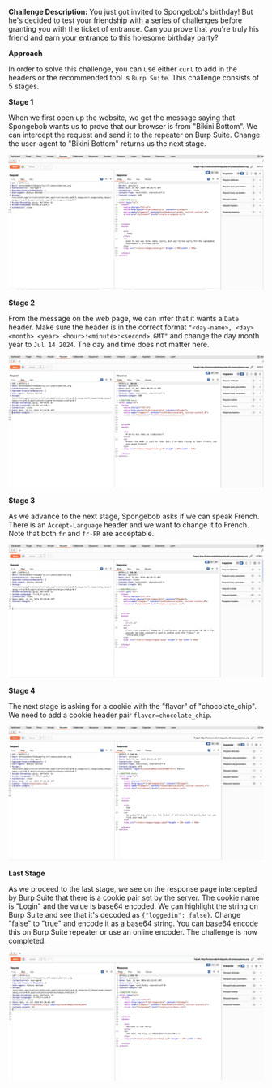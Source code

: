 
**Challenge Description:** You just got invited to Spongebob's birthday! But he's decided to test your friendship with a series of challenges before granting you with the ticket of entrance. Can you prove that you're truly his friend and earn your entrance to this holesome birthday party?

**Approach**

In order to solve this challenge, you can use either `curl` to add in the headers or the recommended tool is `Burp Suite`. This challenge consists of 5 stages.

**Stage 1**

When we first open up the website, we get the message saying that Spongebob wants us to prove that our browser is from "Bikini Bottom". We can intercept the request and send it to the repeater on Burp Suite. Change the user-agent to "Bikini Bottom" returns us the next stage.


![web1_1](/UMassCTF2024/writeup/images/CTF_stage1.png)

**Stage 2**

From the message on the web page, we can infer that it wants a `Date` header. Make sure the header is in the correct format ``"<day-name>, <day> <month> <year> <hour>:<minute>:<second> GMT"`` and change the day month year to `Jul 14 2024`. The day and time does not matter here.

![web1_1](/UMassCTF2024/writeup/images/CTF_stage2.png)

**Stage 3**

As we advance to the next stage, Spongebob asks if we can speak French. There is an `Accept-Language` header and we want to change it to French. Note that both `fr` and `fr-FR` are acceptable.

![web1_1](/UMassCTF2024/writeup/images/CTF_stage3.png)

**Stage 4**

The next stage is asking for a cookie with the "flavor" of "chocolate_chip". We need to add a cookie header pair `flavor=chocolate_chip`.

![web1_1](/UMassCTF2024/writeup/images/CTF_stage4.png)

**Last Stage**

As we proceed to the last stage, we see on the response page intercepted by Burp Suite that there is a cookie pair set by the server. The cookie name is "Login" and the value is base64 encoded. We can highlight the string on Burp Suite and see that it's decoded as `{"loggedin": false}`. Change "false" to "true" and encode it as a base64 string. You can base64 encode this on Burp Suite repeater or use an online encoder. The challenge is now completed.

![web1_1](/UMassCTF2024/writeup/images/CTF_stage5.png)

